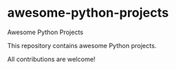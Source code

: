 # awesome-python-projects
Awesome Python Projects

This repository contains awesome Python projects.

All contributions are welcome!
